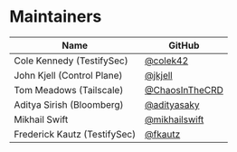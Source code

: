 # Maintainers

| Name                       | GitHub          |
|----------------------------|-----------------|
| Cole Kennedy (TestifySec)  | [@colek42](https://github.com/colek42) |
| John Kjell (Control Plane)  | [@jkjell](https://github.com/jkjell) |
| Tom Meadows (Tailscale)   | [@ChaosInTheCRD](https://github.com/ChaosInTheCRD) |
| Aditya Sirish (Bloomberg)  | [@adityasaky](https://github.com/adityasaky) |
| Mikhail Swift | [@mikhailswift](https://github.com/mikhailswift) |
| Frederick Kautz (TestifySec) | [@fkautz](https://github.com/fkautz) |
